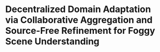 # Decentralized Domain Adaptation via Collaborative Aggregation and Source-Free Refinement for Foggy Scene Understanding
